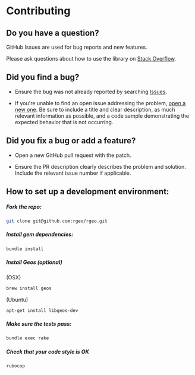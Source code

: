 # Contributing

## Do you have a question?

GitHub Issues are used for bug reports and new features.

Please ask questions about how to use the library on
[Stack Overflow](https://stackoverflow.com/questions/tagged/rgeo).

## Did you find a bug?

* Ensure the bug was not already reported by searching [Issues](https://githhub.com/rgeo/rgeo/issues).

* If you're unable to find an open issue addressing the problem,
[open a new one](https://github.com/rgeo/rgeo/issues).
Be sure to include a title and clear description, as much relevant information as possible,
and a code sample demonstrating the expected behavior that is not occurring.

## Did you fix a bug or add a feature?

* Open a new GitHub pull request with the patch.

* Ensure the PR description clearly describes the problem and solution.
Include the relevant issue number if applicable.

## How to set up a development environment:

##### Fork the repo:

```sh
git clone git@github.com:rgeo/rgeo.git
```

##### Install gem dependencies:

```sh
bundle install
```

##### Install Geos (optional)

(OSX)
```sh
brew install geos
```

(Ubuntu)
```sh
apt-get install libgeos-dev
```

##### Make sure the tests pass:

```sh
bundle exec rake
```

##### Check that your code style is OK

```sh
rubocop
```
